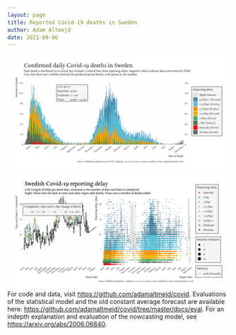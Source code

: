 ```yaml
---
layout: page
title: Reported Covid-19 deaths in Sweden
author: Adam Altmejd
date: 2021-09-06
---
```


![Graph of Swedish Covid-19 deaths with reporting delay.](deaths_lag_sweden_2021-09-06.png "Swedish Covid-19 deaths.")
![Graph of Swedish Covid-19 reporting delay in daily deaths.](lag_trend_sweden_2021-09-06.png "Trend in Swedish Covid-19 mortality reporting delay.")
For code and data, visit <https://github.com/adamaltmejd/covid>.
Evaluations of the statistical model and the old constant average forecast are available here: <https://github.com/adamaltmejd/covid/tree/master/docs/eval>.
For an indepth explanation and evaluation of the nowcasting model, see <https://arxiv.org/abs/2006.06840>.
